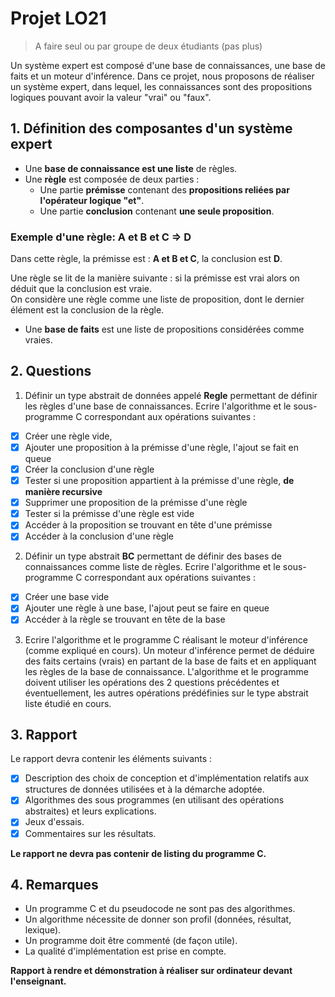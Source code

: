 # Projet LO21
> A faire seul ou par groupe de deux étudiants (pas plus)

Un système expert est composé d'une base de connaissances, une base de faits et un moteur d'inférence.
Dans ce projet, nous proposons de réaliser un système expert, dans lequel, les connaissances sont des propositions logiques pouvant avoir la valeur "vrai" ou "faux".

## 1. Définition des composantes d'un système expert 
- Une **base de connaissance est une liste** de règles.
- Une **règle** est composée de deux parties :
    - Une partie **prémisse** contenant des **propositions reliées par l'opérateur logique "et"**.
    - Une partie **conclusion** contenant **une seule proposition**.

### Exemple d'une règle: A et B et C => D

Dans cette règle, la prémisse est : **A et B et C**, la conclusion est **D**.   

Une règle se lit de la manière suivante : si la prémisse est vrai alors on déduit que la conclusion est vraie.  
On considère une règle comme une liste de proposition, dont le dernier élément est la conclusion de la règle.  

- Une **base de faits** est une liste de propositions considérées comme vraies.

## 2. Questions
1. Définir un type abstrait de données appelé **Regle** permettant de définir les règles d'une base de connaissances. Ecrire l'algorithme et le sous-programme C correspondant aux opérations suivantes :

- [x] Créer une règle vide,
- [x] Ajouter une proposition à la prémisse d'une règle, l'ajout se fait en queue
- [x] Créer la conclusion d'une règle
- [x] Tester si une proposition appartient à la prémisse d'une règle, **de manière recursive**
- [x] Supprimer une proposition de la prémisse d'une règle
- [x] Tester si la prémisse d'une règle est vide
- [x] Accéder à la proposition se trouvant en tête d'une prémisse
- [x] Accéder à la conclusion d'une règle

2. Définir un type abstrait **BC** permettant de définir des bases de connaissances comme liste de règles. Ecrire l'algorithme et le sous-programme C correspondant aux opérations suivantes :

- [x] Créer une base vide
- [x] Ajouter une règle à une base, l'ajout peut se faire en queue
- [x] Accéder à la règle se trouvant en tête de la base

3. Ecrire l'algorithme et le programme C réalisant le moteur d'inférence (comme expliqué en cours). Un moteur d'inférence permet de déduire des faits certains (vrais) en partant de la base de faits et en appliquant les règles de la base de connaissance. L'algorithme et le programme doivent utiliser les opérations des 2 questions précédentes et éventuellement, les autres opérations prédéfinies sur le type abstrait liste étudié en cours.

## 3. Rapport

Le rapport devra contenir les éléments suivants :
- [x] Description des choix de conception et d'implémentation relatifs aux structures de données utilisées et à la démarche adoptée.
- [x] Algorithmes des sous programmes (en utilisant des opérations abstraites) et leurs explications.
- [x] Jeux d'essais.
- [x] Commentaires sur les résultats.

**Le rapport ne devra pas contenir de listing du programme C.**

## 4. Remarques
- Un programme C et du pseudocode ne sont pas des algorithmes.
- Un algorithme nécessite de donner son profil (données, résultat, lexique).
- Un programme doit être commenté (de façon utile).
- La qualité d'implémentation est prise en compte.

**Rapport à rendre et démonstration à réaliser sur ordinateur devant l'enseignant.**